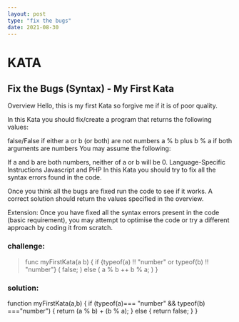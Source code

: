 ```yaml
---
layout: post
type: "fix the bugs"
date: 2021-08-30
---
```

#  KATA
## Fix the Bugs (Syntax) - My First Kata
Overview
Hello, this is my first Kata so forgive me if it is of poor quality.

In this Kata you should fix/create a program that returns the following values:

false/False if either a or b (or both) are not numbers
a % b plus b % a if both arguments are numbers
You may assume the following:

If a and b are both numbers, neither of a or b will be 0.
Language-Specific Instructions
Javascript and PHP
In this Kata you should try to fix all the syntax errors found in the code.

Once you think all the bugs are fixed run the code to see if it works. A correct solution should return the values specified in the overview.

Extension: Once you have fixed all the syntax errors present in the code (basic requirement), you may attempt to optimise the code or try a different approach by coding it from scratch.
 ### challenge: 
> func myFirstKata(a b) {
> if {typeof(a) !! "number" or typeof(b) !! "number"} (
>    false;
>  ) else (
 >   a % b ++ b % a;
>  )
>}
 
### solution:

function myFirstKata(a,b) {
  if (typeof(a)=== "number" && typeof(b) ==="number") {
    return (a % b) + (b % a);
  } else {
   return false;
  } 
}

